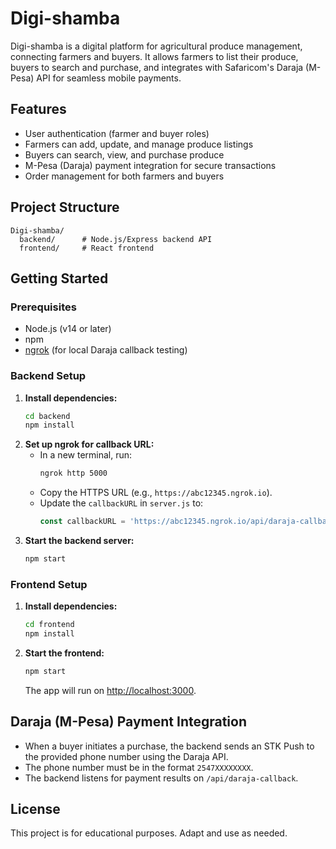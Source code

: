 # Digi-shamba

Digi-shamba is a digital platform for agricultural produce management, connecting farmers and buyers. It allows farmers to list their produce, buyers to search and purchase, and integrates with Safaricom's Daraja (M-Pesa) API for seamless mobile payments.

## Features
- User authentication (farmer and buyer roles)
- Farmers can add, update, and manage produce listings
- Buyers can search, view, and purchase produce
- M-Pesa (Daraja) payment integration for secure transactions
- Order management for both farmers and buyers

## Project Structure
```
Digi-shamba/
  backend/      # Node.js/Express backend API
  frontend/     # React frontend
```

## Getting Started

### Prerequisites
- Node.js (v14 or later)
- npm
- [ngrok](https://ngrok.com/) (for local Daraja callback testing)

### Backend Setup
1. **Install dependencies:**
   ```bash
   cd backend
   npm install
   ```
2. **Set up ngrok for callback URL:**
   - In a new terminal, run:
     ```bash
     ngrok http 5000
     ```
   - Copy the HTTPS URL (e.g., `https://abc12345.ngrok.io`).
   - Update the `callbackURL` in `server.js` to:
     ```js
     const callbackURL = 'https://abc12345.ngrok.io/api/daraja-callback';
     ```
3. **Start the backend server:**
   ```bash
   npm start
   ```

### Frontend Setup
1. **Install dependencies:**
   ```bash
   cd frontend
   npm install
   ```
2. **Start the frontend:**
   ```bash
   npm start
   ```
   The app will run on [http://localhost:3000](http://localhost:3000).

## Daraja (M-Pesa) Payment Integration
- When a buyer initiates a purchase, the backend sends an STK Push to the provided phone number using the Daraja API.
- The phone number must be in the format `2547XXXXXXXX`.
- The backend listens for payment results on `/api/daraja-callback`.


## License
This project is for educational purposes. Adapt and use as needed.
